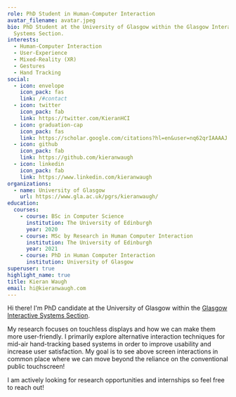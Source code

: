 ```yaml
---
role: PhD Student in Human-Computer Interaction
avatar_filename: avatar.jpeg
bio: PhD Student at the University of Glasgow within the Glasgow Interactive
  Systems Section.
interests:
  - Human-Computer Interaction
  - User-Experience
  - Mixed-Reality (XR)
  - Gestures
  - Hand Tracking
social:
  - icon: envelope
    icon_pack: fas
    link: /#contact
  - icon: twitter
    icon_pack: fab
    link: https://twitter.com/KieranHCI
  - icon: graduation-cap
    icon_pack: fas
    link: https://scholar.google.com/citations?hl=en&user=nq62qrIAAAAJ
  - icon: github
    icon_pack: fab
    link: https://github.com/kieranwaugh
  - icon: linkedin
    icon_pack: fab
    link: https://www.linkedin.com/kieranwaugh
organizations:
  - name: University of Glasgow
    url: https://www.gla.ac.uk/pgrs/kieranwaugh/
education:
  courses:
    - course: BSc in Computer Science
      institution: The University of Edinburgh
      year: 2020
    - course: MSc by Research in Human Computer Interaction
      institution: The University of Edinburgh
      year: 2021
    - course: PhD in Human Computer Interaction
      institution: University of Glasgow
superuser: true
highlight_name: true
title: Kieran Waugh
email: hi@kieranwaugh.com
---
```

Hi there! I'm PhD candidate at the University of Glasgow within the [Glasgow Interactive Systems Section](https://www.gla.ac.uk/schools/computing/research/researchsections/gist-section/).

My research focuses on touchless displays and how we can make them more user-friendly. I primarily explore alternative interaction techniques for mid-air hand-tracking based systems in order to improve usability and increase user satisfaction. My goal is to see above screen interactions in common place where we can move beyond the reliance on the conventional public touchscreen!

I am actively looking for research opportunities and internships so feel free to reach out!